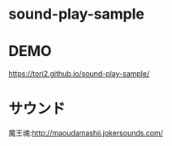 # sound-play-sample

# DEMO
https://tori2.github.io/sound-play-sample/

# サウンド
魔王魂:http://maoudamashii.jokersounds.com/
